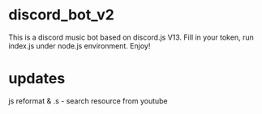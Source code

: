 # discord_bot_v2
This is a discord music bot based on discord.js V13. Fill in your token, run index.js under node.js environment. Enjoy!
# updates
js reformat & .s - search resource from youtube
